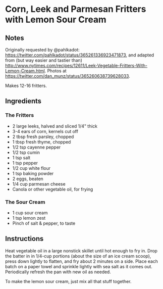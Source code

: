 # Corn, Leek and Parmesan Fritters with Lemon Sour Cream

## Notes

Originally requested by @pahlkadot: https://twitter.com/pahlkadot/status/365261336923471873, and adapted from (but way easier and tastier than) http://www.nytimes.com/recipes/12611/Leek-Vegetable-Fritters-With-Lemon-Cream.html. Photos at https://twitter.com/dan_munz/status/365260638739628033.

Makes 12-16 fritters.

## Ingredients

### The Fritters

* 2 large leeks, halved and sliced 1/4" thick
* 3-4 ears of corn, kernels cut off
* 2 tbsp fresh parsley, chopped
* 1 tbsp fresh thyme, chopped
* 1/2 tsp cayenne pepper
* 1/2 tsp cumin
* 1 tsp salt
* 1 tsp pepper
* 1/2 cup white flour
* 1 tsp baking powder
* 2 eggs, beaten
* 1/4 cup parmesan cheese
* Canola or other vegetable oil, for frying

### The Sour Cream

* 1 cup sour cream
* 1 tsp lemon zest
* Pinch of salt & pepper, to taste

## Instructions

Heat vegetable oil in a large nonstick skillet until hot enough to fry in. Drop the batter in in 1/4-cup portions (about the size of an ice cream scoop), press down lightly to flatten, and fry about 2 minutes on a side. Place each batch on a paper towel and sprinkle lightly with sea salt as it comes out. Periodically refresh the pan with new oil as needed.

To make the lemon sour cream, just mix all that stuff together.